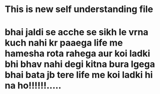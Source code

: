 # This is new self understanding file
# bhai jaldi se acche se sikh le vrna kuch nahi kr paaega life me hamesha rota rahega aur koi ladki bhi bhav nahi degi kitna bura lgega bhai bata jb tere life me koi ladki hi na ho!!!!!!.....